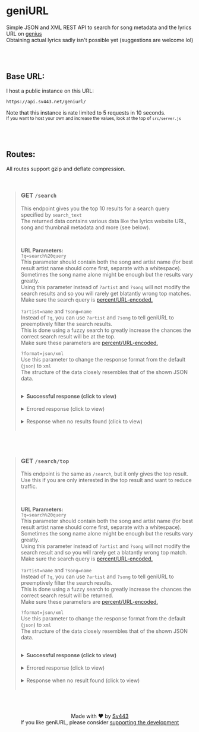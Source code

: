 # geniURL

Simple JSON and XML REST API to search for song metadata and the lyrics URL on [genius](https://genius.com/)  
Obtaining actual lyrics sadly isn't possible yet (suggestions are welcome lol)

<br><br>

## Base URL:

I host a public instance on this URL:

```
https://api.sv443.net/geniurl/
```

Note that this instance is rate limited to 5 requests in 10 seconds.  
<sub>If you want to host your own and increase the values, look at the top of `src/server.js`</sub>

<br><br>

## Routes:

All routes support gzip and deflate compression.

<br>

> ### GET `/search`
>
> This endpoint gives you the top 10 results for a search query specified by `search_text`  
> The returned data contains various data like the lyrics website URL, song and thumbnail metadata and more (see below).
>
> <br>
>
> **URL Parameters:**  
> `?q=search%20query`  
> This parameter should contain both the song and artist name (for best result artist name should come first, separate with a whitespace).  
> Sometimes the song name alone might be enough but the results vary greatly.  
> Using this parameter instead of `?artist` and `?song` will not modify the search results and so you will rarely get blatantly wrong top matches.  
> Make sure the search query is [percent/URL-encoded.](https://en.wikipedia.org/wiki/Percent-encoding)  
>   
> `?artist=name` and `?song=name`  
> Instead of `?q`, you can use `?artist` and `?song` to tell geniURL to preemptively filter the search results.  
> This is done using a fuzzy search to greatly increase the chances the correct search result will be at the top.  
> Make sure these parameters are [percent/URL-encoded.](https://en.wikipedia.org/wiki/Percent-encoding)  
>   
> `?format=json/xml`  
> Use this parameter to change the response format from the default (`json`) to `xml`  
> The structure of the data closely resembles that of the shown JSON data.
>
> <br>
> <details><summary><b>Successful response (click to view)</b></summary>
>
> ```json
> {
>     "error": false,
>     "matches": 10,
>     "top": {
>         "url": "https://genius.com/Artist-1-song-name-lyrics",
>         "path": "/Artist-1-song-name-lyrics",
>         "language": "en",
>         "meta": {
>             "title": "Song Name",
>             "fullTitle": "Song Name by Artist 1 (ft. Artist 2)",
>             "artists": "Artist 1 (ft. Artist 2)",
>             "primaryArtist": {
>                 "name": "Artist 1",
>                 "url": "https://genius.com/artists/Artist-1",
>                 "headerImage": "https://images.genius.com/...",
>                 "image": "https://images.genius.com/..."
>             },
>             "featuredArtists": [
>                 {
>                     "name": "Featured Artist 1",
>                     "url": "https://genius.com/artists/Featured-Artist-1",
>                     "headerImage": "https://images.genius.com/...",
>                     "image": "https://images.genius.com/..."
>                 }
>             ],
>             "releaseDate": {
>                 "year": 2018,
>                 "month": 9,
>                 "day": 12
>             }
>         },
>         "resources": {
>             "thumbnail": "https://images.genius.com/8485557225af0345d2c550af8bae731b.300x300x1.png",
>             "image": "https://images.genius.com/13d7b13ef827a9f007a5d24c115b9ebb.1000x1000x1.png"
>         },
>         "lyricsState": "complete",
>         "id": 42069
>     },
>     "all": [
>         "// This array contains up to 10 objects with the same structure as 'top', sorted best match first",
>         "// The first item of this array is exactly the same as 'top'"
>     ],
>     "timestamp": 1234567890123
> }
> ```
>
> </details>
> <br>
> <details><summary>Errored response (click to view)</summary>
>
> ```json
> {
>     "error": true,
>     "matches": null,
>     "message": "Something went wrong",
>     "timestamp": 1234567890123
> }
> ```
>
> </details>
> <br>
> <details><summary>Response when no results found (click to view)</summary>
>
> ```json
> {
>     "error": false,
>     "matches": 0,
>     "message": "Found no results matching your search query",
>     "timestamp": 1234567890123
> }
> ```
>
> </details><br>

<br><br>

> ### GET `/search/top`
>
> This endpoint is the same as `/search`, but it only gives the top result.  
> Use this if you are only interested in the top result and want to reduce traffic.
>
> <br>
>
> **URL Parameters:**  
> `?q=search%20query`  
> This parameter should contain both the song and artist name (for best result artist name should come first, separate with a whitespace).  
> Sometimes the song name alone might be enough but the results vary greatly.  
> Using this parameter instead of `?artist` and `?song` will not modify the search result and so you will rarely get a blatantly wrong top match.  
> Make sure the search query is [percent/URL-encoded.](https://en.wikipedia.org/wiki/Percent-encoding)  
>   
> `?artist=name` and `?song=name`  
> Instead of `?q`, you can use `?artist` and `?song` to tell geniURL to preemptively filter the search results.  
> This is done using a fuzzy search to greatly increase the chances the correct search result will be returned.  
> Make sure these parameters are [percent/URL-encoded.](https://en.wikipedia.org/wiki/Percent-encoding)  
>   
> `?format=json/xml`  
> Use this parameter to change the response format from the default (`json`) to `xml`  
> The structure of the data closely resembles that of the shown JSON data.
>
> <br>
> <details><summary><b>Successful response (click to view)</b></summary>
>
> ```json
> {
>     "error": false,
>     "matches": 1,
>     "url": "https://genius.com/Artist-1-song-name-lyrics",
>     "path": "/Artist-1-song-name-lyrics",
>     "language": "en",
>     "meta": {
>         "title": "Song Name",
>         "fullTitle": "Song Name by Artist 1 (ft. Artist 2)",
>         "artists": "Artist 1 (ft. Artist 2)",
>         "primaryArtist": {
>             "name": "Artist 1",
>             "url": "https://genius.com/artists/Artist-1",
>             "headerImage": "https://images.genius.com/...",
>             "image": "https://images.genius.com/..."
>         },
>         "featuredArtists": [
>             {
>                 "name": "Featured Artist 1",
>                 "url": "https://genius.com/artists/Featured-Artist-1",
>                 "headerImage": "https://images.genius.com/...",
>                 "image": "https://images.genius.com/..."
>             }
>         ],
>         "releaseDate": {
>             "year": 2018,
>             "month": 9,
>             "day": 12
>         }
>     },
>     "resources": {
>         "thumbnail": "https://images.genius.com/8485557225af0345d2c550af8bae731b.300x300x1.png",
>         "image": "https://images.genius.com/13d7b13ef827a9f007a5d24c115b9ebb.1000x1000x1.png"
>     },
>     "lyricsState": "complete",
>     "id": 42069,
>     "timestamp": 1234567890123
> }
> ```
>
> </details>
> <br>
> <details><summary>Errored response (click to view)</summary>
>
> ```json
> {
>     "error": true,
>     "matches": null,
>     "message": "Something went wrong",
>     "timestamp": 1234567890123
> }
> ```
>
> </details>
> <br>
> <details><summary>Response when no result found (click to view)</summary>
>
> ```json
> {
>     "error": false,
>     "matches": 0,
>     "message": "Found no results matching your search query",
>     "timestamp": 1234567890123
> }
> ```
>
> </details><br>

<br><br>

<div align="center" style="text-align:center;">

Made with ❤️ by [Sv443](https://sv443.net/)  
If you like geniURL, please consider [supporting the development](https://github.com/sponsors/Sv443)

</div>
